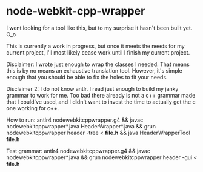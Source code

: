 node-webkit-cpp-wrapper
=======================

I went looking for a tool like this, but to my surprise it hasn't been built yet. O_o

This is currently a work in progress, but once it meets the needs for my current project, I'll most likely cease work until I finish my current project.

Disclaimer: I wrote just enough to wrap the classes I needed. That means this is by no means an exhaustive translation tool. However, it's simple enough that you should be able to fix the holes to fit your needs.

Disclaimer 2: I do not know antlr. I read just enough to build my janky grammar to work for me. Too bad there already is not a c++ grammar made that I could've used, and I didn't want to invest the time to actually get the c one working for c++.

How to run:
antlr4 nodewebkitcppwrapper.g4 && javac nodewebkitcppwrapper*.java HeaderWrapper*.java && grun nodewebkitcppwrapper header -tree < __file.h__ && java HeaderWrapperTool __file.h__

Test grammar:
antlr4 nodewebkitcppwrapper.g4 && javac nodewebkitcppwrapper*.java && grun nodewebkitcppwrapper header -gui < __file.h__

